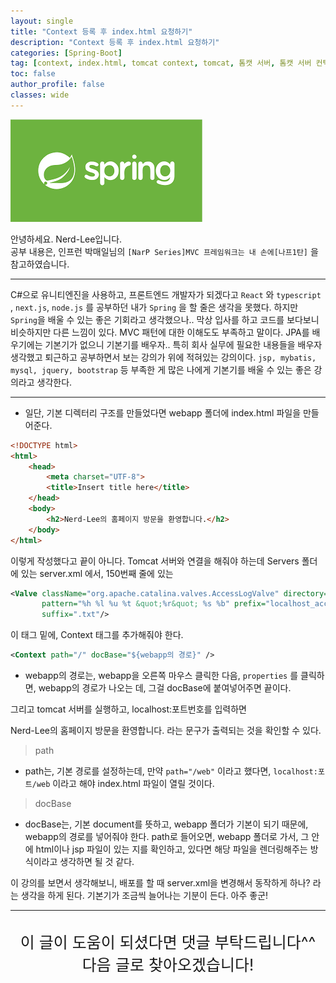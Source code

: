 ```yaml
---
layout: single
title: "Context 등록 후 index.html 요청하기"
description: "Context 등록 후 index.html 요청하기"
categories: [Spring-Boot]
tag: [context, index.html, tomcat context, tomcat, 톰캣 서버, 톰캣 서버 컨텍스트 등록]
toc: false
author_profile: false
classes: wide
---
```


![](/assets/img/etc/javaspring.png)

안녕하세요. Nerd-Lee입니다.<br>
공부 내용은, 인프런 박매일님의
`[NarP Series]MVC 프레임워크는 내 손에[나프1탄]` 을 참고하였습니다.

---

C#으로 유니티엔진을 사용하고, 프론트엔드 개발자가 되겠다고
`React` 와 `typescript` , `next.js`, `node.js` 를 공부하던 내가
`Spring` 을 할 줄은 생각을 못했다. 
하지만 `Spring`을 배울 수 있는 좋은 기회라고 생각했으나..
막상 입사를 하고 코드를 보다보니 비슷하지만 다른 느낌이 있다.
MVC 패턴에 대한 이해도도 부족하고 말이다.
JPA를 배우기에는 기본기가 없으니 기본기를 배우자..
특히 회사 실무에 필요한 내용들을 배우자 생각했고
퇴근하고 공부하면서 보는 강의가 위에 적혀있는 강의이다.
`jsp, mybatis, mysql, jquery, bootstrap` 등 부족한 게 많은 나에게 기본기를 배울 수 있는 좋은 강의라고 생각한다.

---

- 일단, 기본 디렉터리 구조를 만들었다면 webapp 폴더에 index.html 파일을 만들어준다.

```html
<!DOCTYPE html>
<html>
	<head>
		<meta charset="UTF-8">
		<title>Insert title here</title>
	</head>
	<body>
		<h2>Nerd-Lee의 홈페이지 방문을 환영합니다.</h2>
	</body>
</html>
```

이렇게 작성했다고 끝이 아니다. Tomcat 서버와 연결을 해줘야 하는데
Servers 폴더에 있는 server.xml 에서, 150번째 줄에 있는
```xml
<Valve className="org.apache.catalina.valves.AccessLogValve" directory="logs" 
       pattern="%h %l %u %t &quot;%r&quot; %s %b" prefix="localhost_access_log" 
       suffix=".txt"/>
```
이 태그 밑에, Context 태그를 추가해줘야 한다.

```xml
<Context path="/" docBase="${webapp의 경로}" />
```

- webapp의 경로는, webapp을 오른쪽 마우스 클릭한 다음, `properties` 를 클릭하면, webapp의 경로가 나오는 데, 그걸 docBase에 붙여넣어주면 끝이다.

그리고 tomcat 서버를 실행하고, localhost:포트번호를 입력하면

Nerd-Lee의 홈페이지 방문을 환영합니다. 라는 문구가 출력되는 것을 확인할 수 있다.

> path

- path는, 기본 경로를 설정하는데, 만약 `path="/web"` 이라고 했다면, `localhost:포트/web` 이라고 해야 index.html 파일이 열릴 것이다.

> docBase

- docBase는, 기본 document를 뜻하고, webapp 폴더가 기본이 되기 때문에, webapp의 경로를 넣어줘야 한다. path로 들어오면, webapp 폴더로 가서, 그 안에 html이나 jsp 파일이 있는 지를 확인하고, 있다면 해당 파일을 렌더링해주는 방식이라고 생각하면 될 것 같다.


이 강의를 보면서 생각해보니, 배포를 할 때 server.xml을 변경해서 동작하게 하나? 라는 생각을 하게 된다. 기본기가 조금씩 늘어나는 기분이 든다. 아주 좋군!

---

<br>

<div style="font-size:25px; text-align:center">
이 글이 도움이 되셨다면 댓글 부탁드립니다^^<br>
다음 글로 찾아오겠습니다!

</div>
